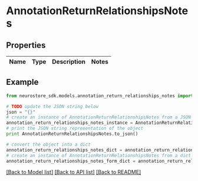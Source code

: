 # AnnotationReturnRelationshipsNotes


## Properties
Name | Type | Description | Notes
------------ | ------------- | ------------- | -------------

## Example

```python
from neurostore_sdk.models.annotation_return_relationships_notes import AnnotationReturnRelationshipsNotes

# TODO update the JSON string below
json = "{}"
# create an instance of AnnotationReturnRelationshipsNotes from a JSON string
annotation_return_relationships_notes_instance = AnnotationReturnRelationshipsNotes.from_json(json)
# print the JSON string representation of the object
print AnnotationReturnRelationshipsNotes.to_json()

# convert the object into a dict
annotation_return_relationships_notes_dict = annotation_return_relationships_notes_instance.to_dict()
# create an instance of AnnotationReturnRelationshipsNotes from a dict
annotation_return_relationships_notes_form_dict = annotation_return_relationships_notes.from_dict(annotation_return_relationships_notes_dict)
```
[[Back to Model list]](../README.md#documentation-for-models) [[Back to API list]](../README.md#documentation-for-api-endpoints) [[Back to README]](../README.md)


